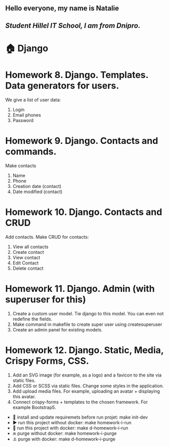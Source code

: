 **Hello everyone, my name is Natalie**
---
*Student Hillel IT School, I am from Dnipro.*
---
# :house:  Django
# Homework 8. Django. Templates. Data generators for users.
We give a list of user data:
1. Login
2. Email  phones
3. Password

# Homework 9. Django. Contacts and commands.
Make contacts
1. Name
2. Phone
3. Creation date (contact)
4. Date modified (contact)


# Homework 10. Django. Contacts and CRUD
Add contacts. Make CRUD for contacts:
1. View all contacts
2. Create contact
3. View contact
4. Edit Contact
5. Delete contact


# Homework 11. Django. Admin (with superuser for this)
1. Create a custom user model. Tie django to this model. You can even not redefine the fields.
2. Make command in makefile to create super user using createsuperuser
3. Create an admin panel for existing models.

# Homework 12. Django. Static, Media, Crispy Forms, CSS.
1. Add an SVG image (for example, as a logo) and a favicon to the site via static files.
2. Add CSS or SCSS via static files. Change some styles in the application.
3. Add upload media files. For example, uploading an avatar + displaying this avatar.
4. Connect crispy-forms + templates to the chosen framework. For example Bootstrap5.

* :wrench: install and update requiremets before run projet: make init-dev
* :arrow_forward: run this project without docker: make homework-i-run
* :whale: run this project with docker: make d-homework-i-run
* :end: purge without docker: make homework-i-purge
* :anchor: purge with docker: make d-homework-i-purge



